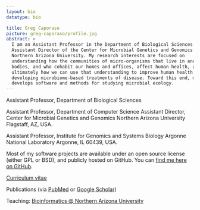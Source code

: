```yaml
---
layout: bio
datatype: bio

title: Greg Caporaso
picture: greg-caporaso/profile.jpg
abstract: >
  I am an Assistant Professor in the Department of Biological Sciences and
  Assistant Director of the Center for Microbial Genetics and Genomics at
  Northern Arizona University. My research interests are focused on
  understanding how the communities of micro-organisms that live in and on our
  bodies, and who cohabit our homes and offices, affect human health, and
  ultimately how we can use that understanding to improve human health by
  developing microbiome-based treatments of disease. Toward this end, my lab
  develops software and methods for studying microbial ecology.
---
```


Assistant Professor, Department of Biological Sciences

Assistant Professor, Department of Computer Science
Assistant Director, Center for Microbial Genetics and Genomics
Northern Arizona University
Flagstaff, AZ, USA.

Assistant Professor, Institute for Genomics and Systems Biology
Argonne National Laboratory
Argonne, IL 60439, USA.

Most of my software projects are available under an open source license (either GPL or BSD), and publicly hosted on GitHub. You can [find me here on GitHub](https://github.com/gregcaporaso).

[Curriculum vitae](https://docs.google.com/document/d/18TA9AzwRloj4RFNwxgVyxYeQEiJGuWNwCDSJhdoParQ/pub)

Publications (via [PubMed](http://www.ncbi.nlm.nih.gov/entrez/query.fcgi?db=pubmed&cmd=Search&term=%22Caporaso+JG%22%5BAuthor%5D) or [Google Scholar](http://scholar.google.com/citations?hl=en&user=8wv9sLkAAAAJ))

Teaching: [Bioinformatics @ Northern Arizona University](http://www.caporaso.us/teaching/)
